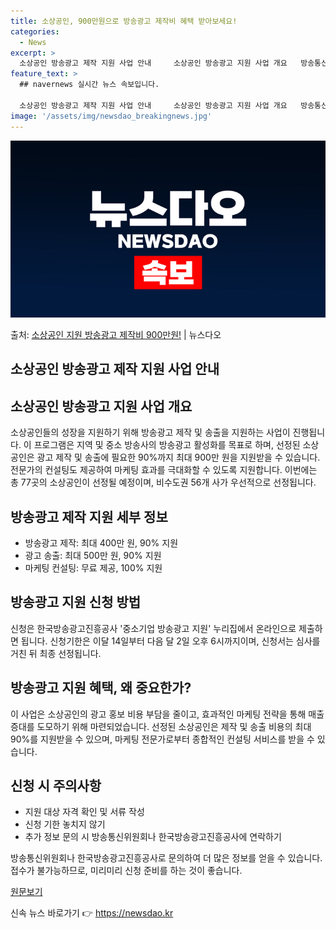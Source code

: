 ```yaml
---
title: 소상공인, 900만원으로 방송광고 제작비 혜택 받아보세요!
categories:
  - News
excerpt: >
  소상공인 방송광고 제작 지원 사업 안내     소상공인 방송광고 지원 사업 개요   방송통신위원회와 한국방송…
feature_text: >
  ## navernews 실시간 뉴스 속보입니다.

  소상공인 방송광고 제작 지원 사업 안내     소상공인 방송광고 지원 사업 개요   방송통신위원회와 한국방송…
image: '/assets/img/newsdao_breakingnews.jpg'
---
```


![뉴스다오 속보](/assets/img/newsdao_breakingnews.jpg)

<p>출처: <a href="https://newsdao.kr/4239" rel="dofollow">소상공인 지원 방송광고 제작비 900만원!</a> | 뉴스다오</p>

## 소상공인 방송광고 제작 지원 사업 안내

## 소상공인 방송광고 지원 사업 개요
소상공인들의 성장을 지원하기 위해 방송광고 제작 및 송출을 지원하는 사업이 진행됩니다. 이 프로그램은 지역 및 중소 방송사의 방송광고 활성화를 목표로 하며, 선정된 소상공인은 광고 제작 및 송출에 필요한 90%까지 최대 900만 원을 지원받을 수 있습니다. 전문가의 컨설팅도 제공하여 마케팅 효과를 극대화할 수 있도록 지원합니다. 이번에는 총 77곳의 소상공인이 선정될 예정이며, 비수도권 56개 사가 우선적으로 선정됩니다. 

## 방송광고 제작 지원 세부 정보
- 방송광고 제작: 최대 400만 원, 90% 지원
- 광고 송출: 최대 500만 원, 90% 지원
- 마케팅 컨설팅: 무료 제공, 100% 지원

## 방송광고 지원 신청 방법
신청은 한국방송광고진흥공사 '중소기업 방송광고 지원' 누리집에서 온라인으로 제출하면 됩니다. 신청기한은 이달 14일부터 다음 달 2일 오후 6시까지이며, 신청서는 심사를 거친 뒤 최종 선정됩니다.

## 방송광고 지원 혜택, 왜 중요한가?
이 사업은 소상공인의 광고 홍보 비용 부담을 줄이고, 효과적인 마케팅 전략을 통해 매출 증대를 도모하기 위해 마련되었습니다. 선정된 소상공인은 제작 및 송출 비용의 최대 90%를 지원받을 수 있으며, 마케팅 전문가로부터 종합적인 컨설팅 서비스를 받을 수 있습니다.

## 신청 시 주의사항
- 지원 대상 자격 확인 및 서류 작성
- 신청 기한 놓치지 않기
- 추가 정보 문의 시 방송통신위원회나 한국방송광고진흥공사에 연락하기

방송통신위원회나 한국방송광고진흥공사로 문의하여 더 많은 정보를 얻을 수 있습니다. 접수가 불가능하므로, 미리미리 신청 준비를 하는 것이 좋습니다. 

[원문보기](https://newsdao.kr/4239) 

신속 뉴스 바로가기 👉 <a href="https://newsdao.kr" rel="dofollow">https://newsdao.kr</a>



